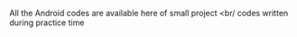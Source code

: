 All the Android codes are available here of small project
<br/
codes written during  practice time



